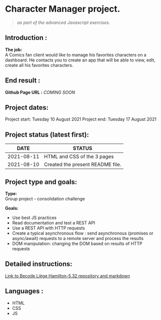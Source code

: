 # Character Manager project.

> _as part of the advanced Javascript exercises._

## Introduction :

**The job:**<br>
A Comics fan client would like to manage his favorites characters on a dashboard. He contacts you to create an app that will be able to view, edit, create all his favorites characters.

## End result :

**Github Page URL :**
_COMING SOON_

## Project dates:

Project start: Tuesday 10 August 2021
Project end: Tuesday 17 August 2021

## Project status (latest first):

| DATE       | STATUS                           |
| ---------- | -------------------------------- |
| 2021-08-11 | HTML and CSS of the 3 pages      |
| 2021-08-10 | Created the present README file. |

## Project type and goals:

**Type:** <br>
Group project - consolidation challenge<br>

**Goals:**<br>

- Use best JS practices
- Read documentation and test a REST API
- Use a REST API with HTTP requests
- Create a typical asynchronous flow : send asynchronous (promises or async/await) requests to a remote server and process the results
- DOM manipulation: changing the DOM based on results of HTTP requests<br>

## Detailed instructions:

[Link to Becode Liège Hamilton-5.32 repository and markdown](https://github.com/becodeorg/LIE-Hamilton-5.32/tree/master/01-main-course/02-the-hills/02-character-manager)

## Languages :

- HTML
- CSS
- JS
